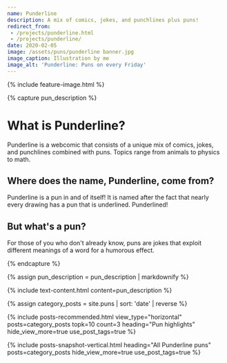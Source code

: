```yaml
---
name: Punderline
description: A mix of comics, jokes, and punchlines plus puns!
redirect_from:
 - /projects/punderline.html
 - /projects/punderline/
date: 2020-02-05
image: /assets/puns/punderline banner.jpg
image_caption: Illustration by me
image_alt: 'Punderline: Puns on every Friday'
---
```


{% include feature-image.html %}

{% capture pun_description %}

# What is Punderline?
Punderline is a webcomic that consists of a unique mix of comics, jokes, and punchlines combined with puns. Topics range from animals to physics to math. 

## Where does the name, Punderline, come from?
Punderline is a pun in and of itself! It is named after the fact that nearly every drawing has a pun that is underlined. Punderlined!

## But what's a pun?
For those of you who don't already know, puns are jokes that exploit different meanings of a word for a humorous effect.

{% endcapture %}

{% assign pun_description = pun_description | markdownify %}


{% include text-content.html 
    content=pun_description
    %}

{% assign category_posts = site.puns | sort: 'date' | reverse %}

{% include posts-recommended.html 
    view_type="horizontal"
    posts=category_posts
    topk=10
    count=3
    heading="Pun highlights"
    hide_view_more=true
    use_post_tags=true
%}

{% include posts-snapshot-vertical.html
    heading="All Punderline puns"
    posts=category_posts
    hide_view_more=true
    use_post_tags=true
    %}





